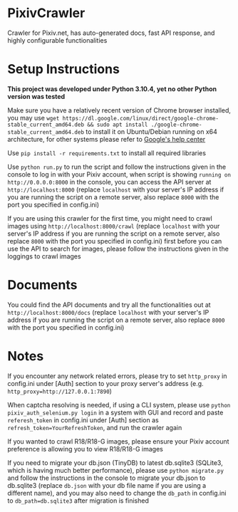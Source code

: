 # PixivCrawler
Crawler for Pixiv.net, has auto-generated docs, fast API response, and highly configurable functionalities
# Setup Instructions
**This project was developed under Python 3.10.4, yet no other Python version was tested**

Make sure you have a relatively recent version of Chrome browser installed, you may use `wget https://dl.google.com/linux/direct/google-chrome-stable_current_amd64.deb && sudo apt install ./google-chrome-stable_current_amd64.deb` to install it on Ubuntu/Debian running on x64 architecture, for other systems please refer to [Google's help center](https://support.google.com/chrome/answer/95346?hl=en&co=GENIE.Platform%3DDesktop)

Use `pip install -r requirements.txt` to install all required libraries

Use `python run.py` to run the script and follow the instructions given in the console to log in with your Pixiv account, when script is showing `running on http://0.0.0.0:8000` in the console, you can access the API server at `http://localhost:8000` (replace `localhost` with your server's IP address if you are running the script on a remote server, also replace `8000` with the port you specified in config.ini)

If you are using this crawler for the first time, you might need to crawl images using `http://localhost:8000/crawl` (replace `localhost` with your server's IP address if you are running the script on a remote server, also replace `8000` with the port you specified in config.ini) first before you can use the API to search for images, please follow the instructions given in the loggings to crawl images

# Documents
You could find the API documents and try all the functionalities out at `http://localhost:8000/docs` (replace `localhost` with your server's IP address if you are running the script on a remote server, also replace `8000` with the port you specified in config.ini)

# Notes
If you encounter any network related errors, please try to set `http_proxy` in config.ini under [Auth] section to your proxy server's address (e.g. `http_proxy=http://127.0.0.1:7890`)

When captcha resolving is needed, if using a CLI system, please use `python pixiv_auth_selenium.py login` in a system with GUI and record and paste `referesh_token` in config.ini under [Auth] section as `refresh_token=YourRefreshToken`, and run the crawler again

If you wanted to crawl R18/R18-G images, please ensure your Pixiv account preference is allowing you to view R18/R18-G images

If you need to migrate your db.json (TinyDB) to latest db.sqlite3 (SQLite3, which is having much better performance), please use `python migrate.py` and follow the instructions in the console to migrate your db.json to db.sqlite3 (replace `db.json` with your db file name if you are using a different name), and you may also need to change the `db_path` in config.ini to `db_path=db.sqlite3` after migration is finished